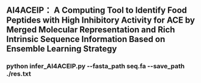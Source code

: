 ## AI4ACEIP： A Computing Tool to Identify Food Peptides with High Inhibitory Activity for ACE by Merged Molecular Representation and Rich Intrinsic Sequence Information Based on Ensemble Learning Strategy 
### python infer_AI4ACEIP.py --fasta_path seq.fa --save_path ./res.txt 
